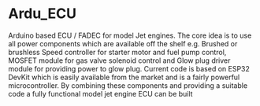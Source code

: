 # Ardu_ECU
Arduino based ECU / FADEC for model Jet engines.
The core idea is to use all power components which are available off the shelf
e.g. Brushed or brushless Speed controller for starter motor and fuel pump control,
MOSFET module for gas valve solenoid control and
Glow plug driver module for providing power to glow plug.
Current code is based on ESP32 DevKit which is easily available from the market and is a fairly powerful microcontroller. 
By combining these components and providing a suitable code a fully functional model jet engine ECU can be built
